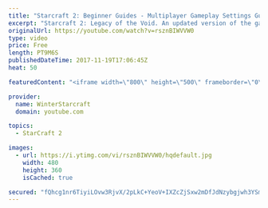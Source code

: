 ```yaml
---
title: "Starcraft 2: Beginner Guides - Multiplayer Gameplay Settings Guide and Recommendations (Updated)"
excerpt: "Starcraft 2: Legacy of the Void. An updated version of the gameplay/controls and region settings guide for Legacy of the Void, going over the changes and reiterating my recommended settings, as well as the settings I use as a Grandmaster player.  Thanks for watching and hope you enjoy!  I am a Grandmasters"
originalUrl: https://youtube.com/watch?v=rsznBIWVVW0
type: video
price: Free
length: PT9M6S
publishedDateTime: 2017-11-19T17:06:45Z
heat: 50

featuredContent: "<iframe width=\"800\" height=\"500\" frameborder=\"0\" src=\"https://www.youtube.com/embed/rsznBIWVVW0\" allow=\"accelerometer; autoplay; encrypted-media; gyroscope; picture-in-picture\" allowfullscreen></iframe>"

provider:
  name: WinterStarcraft
  domain: youtube.com

topics:
  - StarCraft 2

images:
  - url: https://i.ytimg.com/vi/rsznBIWVVW0/hqdefault.jpg
    width: 480
    height: 360
    isCached: true

secured: "fQhcg1nr6TiyiLOvw3RjvX/2pLkC+YeoV+IXZcZjSxw2mDfJdNzybgjwh3YSmfagVllwyJB0KJGo3000rjeIo5E1emItLt2UCAU5Q13ZqiMHwsFrkCUp1xXN8RDOR4EJfJSM5E/B9Z+XWl0zRTlbxV8uCn7V6OWKiMJSX2ZnpnIIAYFBbXXUxGTkv0D3EgwpIrLnwITqjGSMxoDFgB9PWKWueX3GDKnnNyDnp7Tm/oS8fwVoYUx3wQAzxQNxO+ik6ZxIHPt9+qRMyCp7laC6HgbV+mCnjOU3z4p3+Pf5ohHVR9qRhUC9vCKXa0i2EYvqnlL8yD/6b4ISSuvhYUQ2bK5tGZYHJ+2sg2LrhW3YftofYtbypKDnPZx+KXCWbOdjodysglFVR9QkVA9LWvnhtJFQ1QCKlWqmcE8K89kybNs=;5ZuJQCVOGrTd6CkZOf9jOA=="
---
```


